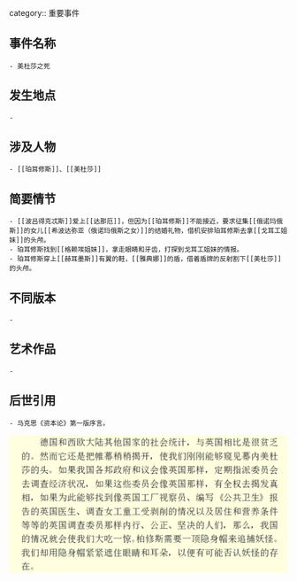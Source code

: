 category:: 重要事件
## 事件名称
	- 美杜莎之死
## 发生地点
	-
## 涉及人物
	- [[珀耳修斯]]、[[美杜莎]]
## 简要情节
	- [[波吕得克忒斯]]爱上[[达那厄]]，但因为[[珀耳修斯]]不能接近，要求征集[[俄诺玛俄斯]]的女儿[[希波达弥亚（俄诺玛俄斯之女）]]的结婚礼物，借机安排珀耳修斯去拿[[戈耳工姐妹]]的头颅。
	- 珀耳修斯找到[[格赖埃姐妹]]，拿走眼睛和牙齿，打探到戈耳工姐妹的情报。
	- 珀耳修斯穿上[[赫耳墨斯]]有翼的鞋，[[雅典娜]]的盾，借着盾牌的反射割下[[美杜莎]]的头颅。
## 不同版本
	-
## 艺术作品
	-
## 后世引用
	- 马克思《资本论》第一版序言。
 ![](../assets/马克思-《资本论》-序言.png)
